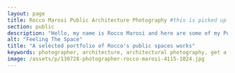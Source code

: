 ```yaml
---
layout: page
title: Rocco Marosi Public Architecture Photography #this is picked up by Jekyll SEO tag
section: public
description: "Hello, my name is Rocco Marosi and here are some of my Public Architecture Photography works"
alt: "Feeling The Space"
title: "A selected portfolio of Rocco's public spaces works"
keywords: photographer, architecture, architectural photography, get a quote, specialized, professional photographer, skilled, images, villa, resort, mall, public spaces, available,
image: /assets/p/130728-photographer-rocco-marosi-4115-1024.jpg
---
```

